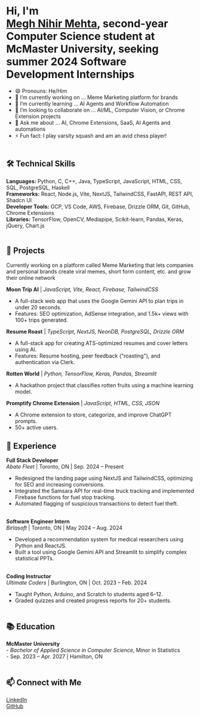 <h1>Hi, I'm <br/><a href="https://www.linkedin.com/in/meghm/">Megh Nihir Mehta</a>, second-year Computer Science student at McMaster University, seeking summer 2024 Software Development Internships</h1>

- 😄 Pronouns: He/Him <br/>
- 🔭 I’m currently working on ... Meme Marketing platform for brands <br/>
- 🌱 I’m currently learning ... AI Agents and Workflow Automation <br/>
- 👯 I’m looking to collaborate on ... AI/ML, Computer Vision, or Chrome Extension projects <br/>
- 💬 Ask me about ... AI, Chrome Extensions, SaaS, AI Agents and automations <br/>
- ⚡ Fun fact: I play varsity squash and am an avid chess player! <br/> <br/>

<h2>🛠️ Technical Skills</h2>
<b>Languages:</b> Python, C, C++, Java, TypeScript, JavaScript, HTML, CSS, SQL, PostgreSQL, Haskell <br/>
<b>Frameworks:</b> React, Node.js, Vite, NextJS, TailwindCSS, FastAPI, REST API, Shadcn UI <br/>
<b>Developer Tools:</b> GCP, VS Code, AWS, Firebase, Drizzle ORM, Git, GitHub, Chrome Extensions <br/>
<b>Libraries:</b> TensorFlow, OpenCV, Mediapipe, Scikit-learn, Pandas, Keras, jQuery, Chart.js <br/> <br/>

<h2>🚀 Projects</h2>

Currently working on a platform called Meme Marketing that lets companies and personal brands create viral memes, short form content, etc. and grow their online network

<b>Moon Trip AI</b> | <i>JavaScript, Vite, React, Firebase, TailwindCSS</i> <br/>
- A full-stack web app that uses the Google Gemini API to plan trips in under 20 seconds. <br/>
- Features: SEO optimization, AdSense integration, and 1.5k+ views with 100+ trips generated. <br/>

<b>Resume Roast</b> | <i>TypeScript, NextJS, NeonDB, PostgreSQL, Drizzle ORM</i> <br/>
- A full-stack app for creating ATS-optimized resumes and cover letters using AI. <br/>
- Features: Resume hosting, peer feedback ("roasting"), and authentication via Clerk. <br/>

<b>Rotten World</b> | <i>Python, TensorFlow, Keras, Pandas, Streamlit</i> <br/>
- A hackathon project that classifies rotten fruits using a machine learning model. <br/>

<b>Promptify Chrome Extension</b> | <i>JavaScript, HTML, CSS, JSON</i> <br/>
- A Chrome extension to store, categorize, and improve ChatGPT prompts. <br/>
- 50+ active users. <br/>

<h2>💼 Experience</h2>

<b>Full Stack Developer</b> <br/>
<i>Abate Fleet</i> | Toronto, ON | Sep. 2024 – Present <br/>
- Redesigned the landing page using NextJS and TailwindCSS, optimizing for SEO and increasing conversions. <br/>
- Integrated the Samsara API for real-time truck tracking and implemented Firebase functions for fuel stop tracking. <br/>
- Automated flagging of suspicious transactions to detect fuel theft. <br/> <br/>

<b>Software Engineer Intern</b> <br/>
<i>Birlasoft</i> | Toronto, ON | May 2024 – Aug. 2024 <br/>
- Developed a recommendation system for medical researchers using Python and ReactJS. <br/>
- Built a tool using Google Gemini API and Streamlit to simplify complex statistical PPTs. <br/> <br/>

<b>Coding Instructor</b> <br/>
<i>Ultimate Coders</i> | Burlington, ON | Oct. 2023 – Feb. 2024 <br/>
- Taught Python, Arduino, and Scratch to students aged 6–12. <br/>
- Graded quizzes and created progress reports for 20+ students. <br/> <br/>

<h2>📚 Education</h2>
<b>McMaster University</b> <br/>
- <i>Bachelor of Applied Science in Computer Science</i>, Minor in Statistics <br/>
- Sep. 2023 – Apr. 2027 | Hamilton, ON <br/> <br/>

<h2>📫 Connect with Me</h2>
<a href="https://www.linkedin.com/in/meghm/">LinkedIn</a> <br/>
<a href="https://github.com/meghm1007">GitHub</a> <br/> <br/>
